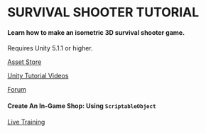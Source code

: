 # SURVIVAL SHOOTER TUTORIAL

#### Learn how to make an isometric 3D survival shooter game.

Requires Unity 5.1.1 or higher.

[Asset Store](https://www.assetstore.unity3d.com/en/#!/content/40756)

[Unity Tutorial Videos](http://unity3d.com/learn/tutorials/projects/survival-shooter-project)

[Forum](http://forum.unity3d.com/threads/unity-5-survival-shooter-q-a.338190/)

#### Create An In-Game Shop: Using `ScriptableObject` 
[Live Training](http://unity3d.com/learn/tutorials/modules/intermediate/live-training-archive/creating-an-in-game-shop)